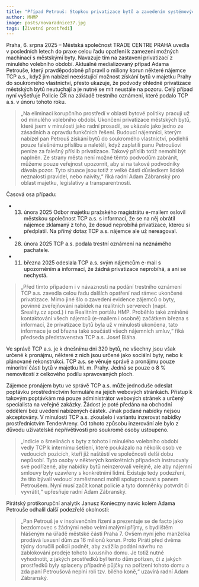 ```yaml
---
title: "Případ Petrouš: Stopkou privatizace bytů a zavedením systémových opatření Praha předchází korupci, varuje však před podvodníky"
author: MHMP
image: posts/novaradnice37.jpg
tags: [Životní prostředí]
---
```


Praha, 6. srpna 2025 – Městská společnost TRADE CENTRE PRAHA uvedla v posledních letech do praxe celou řadu opatření k zamezení možných machinací s městskými byty. Navazuje tím na zastavení privatizací z minulého volebního období. Aktuálně medializovaný případ Adama Petrouše, který pravděpodobně připravil o miliony korun některé nájemce TCP a.s., když jim nabízel neexistující možnost získání bytů v majetku Prahy do soukromého vlastnictví, přesto ukazuje, že podvody ohledně privatizace městských bytů neutuchají a je nutné se mít neustále na pozoru. Celý případ nyní vyšetřuje Policie ČR na základě trestního oznámení, které podalo TCP a.s. v únoru tohoto roku.

> „Na eliminaci korupčního prostředí v oblasti bytové politiky pracuji už od minulého volebního období. Ukončení privatizace městských bytů, které jsem v minulosti jako radní prosadil, se ukázalo jako jedno ze zásadních a opravdu funkčních řešení. Budoucí nájemníci, kterým nabízel pan Petrouš získání bytů do soukromého vlastnictví, podlehli pouze falešnému příslibu a naletěli, když zaplatili panu Petroušovi peníze za falešný příslib privatizace. Takový příslib totiž nemohl být naplněn. Ze strany města není možné těmto podvodům zabránit, můžeme pouze veřejnost upozornit, aby si na takové podvodníky dávala pozor. Tyto situace jsou totiž z velké části důsledkem lidské neznalosti pravidel, nebo naivity,“ říká radní Adam Zábranský pro oblast majetku, legislativy a transparentnosti. 

Časová osa případu: 

* 13. února 2025 Odbor majetku pražského magistrátu e-mailem oslovil městskou společnost TCP a.s. s informací, že se na něj obrátil nájemce zklamaný z toho, že dosud neprobíhá privatizace, kterou si předplatil. Na přímý dotaz TCP a.s. nájemce ale už nereagoval. 

* 28. února 2025 TCP a.s. podala trestní oznámení na neznámého pachatele.

* 11. března 2025 odeslala TCP a.s. svým nájemcům e-mail s upozorněním a informací, že žádná privatizace neprobíhá, a ani se nechystá.

> „Před tímto případem i v návaznosti na podání trestního oznámení TCP a.s. zavedla celou řadu dalších opatření nad rámec ukončené privatizace. Mimo jiné šlo o zavedení evidence zájemců o byty, povinné zveřejňování nabídek na realitních serverech (např. Sreality.cz apod.) i na Realitním portálu HMP. Proběhlo také zmíněné kontaktování všech nájemců (e-mailem i osobně) začátkem března s informací, že privatizace bytů byla už v minulosti ukončena, tato informace je od března také součástí všech nájemních smluv,“ říká předseda představenstva TCP a.s. Josef Bláha.

Ve správě TCP a.s. je k dnešnímu dni 320 bytů, ne všechny jsou však určené k pronájmu, některé z nich jsou určené jako sociální byty, nebo k plánované rekonstrukci. TCP a.s. se věnuje správě a pronájmu pouze minoritní části bytů v majetku hl. m. Prahy. Jedná se pouze o 8 % nemovitostí z celkového podílu spravovaných ploch. 

Zájemce pronájem bytu ve správě TCP a.s. může jednoduše odeslat poptávku prostřednictvím formuláře na jejich webových stránkách. Přístup k takovým poptávkám má pouze administrátor webových stránek a určený specialista na veřejné zakázky. Žádost je poté předána na obchodní oddělení bez uvedení nabízených částek. Jinak podané nabídky nejsou akceptovány. V minulosti TCP a.s. zkoušelo i variantu inzerovat nabídky prostřednictvím TenderAreny. Od tohoto způsobu inzerování ale bylo z důvodu uživatelské nepřívětivosti pro soukromé osoby ustoupeno. 

>„Indicie o šmelinách s byty z tohoto i minulého volebního období vedly TCP k internímu šetření, které poukázalo na několik osob ve vedoucích pozicích, kteří již naštěstí ve společnosti delší dobu nepůsobí. Tyto osoby v některých konkrétních případech instruovaly své podřízené, aby nabídky bytů neinzerovali veřejně, ale aby nájemní smlouvy byly uzavřeny s konkrétními lidmi. Existuje tedy podezření, že tito bývalí vedoucí zaměstnanci mohli spolupracovat s panem Petroušem. Nyní musí začít konat policie a tyto domněnky potvrdit či vyvrátit,“ upřesňuje radní Adam Zábranský. 

Pirátský protikorupční analytik Janusz Konieczny navíc kolem Adama Petrouše odhalil další podezřelé okolnosti: 

> „Pan Petrouš je v insolvenčním řízení a prezentuje se de facto jako bezdomovec s žádnými nebo velmi malými příjmy, s bydlištěm hlášeným na úřadě městské části Praha 7. Ovšem nyní jeho manželka prodává luxusní dům za 16 milionů korun. Proto Piráti před dvěma týdny doručili policii podnět, aby zvážila podání návrhu na zablokování prodeje tohoto luxusního domu. Je totiž nutné vyhodnotit, z jakých prostředků byl tento dům pořízen, či z jakých prostředků byly splaceny případné půjčky na pořízení tohoto domu a zda paní Petroušová neplní roli tzv. bílého koně,“ uzavírá radní Adam Zábranský.

